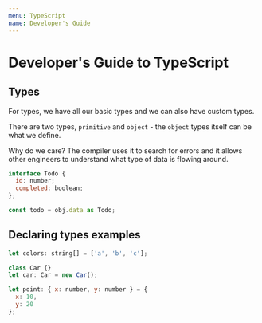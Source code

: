 ```yaml
---
menu: TypeScript
name: Developer's Guide
---
```


# Developer's Guide to TypeScript

## Types

For types, we have all our basic types and we can also have custom types.

There are two types, `primitive` and `object` - the `object` types itself can be what we define.

Why do we care? The compiler uses it to search for errors and it allows other engineers to understand what type of data is flowing around.

```javascript
interface Todo {
  id: number;
  completed: boolean;
};

const todo = obj.data as Todo;
```

## Declaring types examples

```javascript
let colors: string[] = ['a', 'b', 'c'];

class Car {}
let car: Car = new Car();

let point: { x: number, y: number } = {
  x: 10,
  y: 20
};
```
